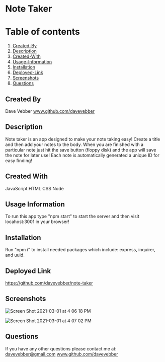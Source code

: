 
# Note Taker

# Table of contents
1. [Created-By](#created-by)
2. [Description](#description)
3. [Created-With](#created-with)
4. [Usage-Information](#usage)
5. [Installation](#install)
6. [Deployed-Link](#deployed-link)
7. [Screenshots](#screenshots)
8. [Questions](#questions)

## Created By <a name="created-by"></a>
Dave Vebber
www.github.com/davevebber

## Description <a name="description"></a>
Note taker is an app designed to make your note taking easy! Create a title and then add your notes to the body. When you are finished with a particular note just hit the save button (floppy disk) and the app will save the note for later use! Each note is automatically generated a unique ID for easy finding!

## Created With <a name="created-with"></a>
JavaScript
HTML
CSS
Node

## Usage Information <a name="usage"></a>
To run this app type "npm start" to start the server and then visit locahost:3001 in your browser!

## Installation <a name="install"></a>
Run "npm i" to install needed packages which include: express, inquirer, and uuid.

## Deployed Link <a name="deployed-link"></a>
https://github.com/davevebber/note-taker

## Screenshots <a name="screenshots"></a>
![Screen Shot 2021-03-01 at 4 06 18 PM](https://user-images.githubusercontent.com/75150876/109576196-3196e880-7aa8-11eb-8ee4-db05f4ac719d.png)

![Screen Shot 2021-03-01 at 4 07 02 PM](https://user-images.githubusercontent.com/75150876/109576527-c699e180-7aa8-11eb-9f7e-9e76b4db83a4.png)

## Questions <a name="questions"></a>
If you have any other questions please contact me at:
davevebber@gmail.com
www.github.com/davevebber